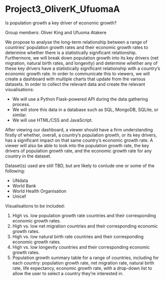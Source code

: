 # Project3_OliverK_UfuomaA
Is population growth a key driver of economic growth?

Group members: Oliver King and Ufuoma Atakere

We propose to analyse the long-term relationship between a range of countries’ population growth rates and their economic growth rates to determine whether there is a statistically significant relationship.
Furthermore, we will break down population growth into its key drivers (net migration, natural birth rates, and longevity) and determine whether any of these key drivers have a statistically significant relationship with a country’s economic growth rate.
In order to communicate this to viewers, we will create a dashboard with multiple charts that update from the various datasets.
In order to collect the relevant data and create the relevant visualisations:
- We will use a Python Flask-powered API during the data gathering process.
- We will store this data in a database such as SQL, MongoDB, SQLite, or similar.
- We will use HTML/CSS and JavaScript.

After viewing our dashboard, a viewer should have a firm understanding firstly of whether, overall, a country’s population growth, or its key drivers, has a significant impact on that same country’s economic growth rate. A viewer will also be able to look into the population growth rate, the key drivers of population growth rate, and the economic growth rate for any country in the dataset.

Dataset(s) used are still TBD, but are likely to conlude one or some of the following:
- UNdata
- World Bank
- World Health Organisation
- Unicef

Visualisations to be included:
1. High vs. low population growth rate countries and their corresponding economic growth rates.
2. High vs. low net migration countries and their corresponding economic growth rates.
3. High vs. low natural birth rate countries and their corresponding economic growth rates.
4. High vs. low longevity countries and their corresponding economic growth rates.
5. Population growth summary table for a range of countries, including for each country: population growth rate, net migration rate, natural birth rate, life expectancy, economic growth rate, with a drop-down list to allow the user to select a country they’re interested in.
